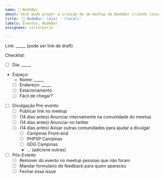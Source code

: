 ```yaml
---
name: 🍺 NodeBar
about: Você pode propor a criação de um meetup de NodeBar criando issues nesse formato.
title: '🍺 NodeBar: (dia) - (local)'
labels: Eventos, NodeBar
assignees: victorperin

---
```


Link: _____ (pode ser link de draft)

Checklist:
- [ ] Dia: _____
- Espaço:
  - Nome: _____
  - [ ] Endereço: _____
  - [ ] Estacionamento
  - [ ] Fácil de chegar?

- [ ] Divulgação Pré-evento
  - [ ] Publicar link no meetup
  - [ ] (14 dias antes) Anunciar internamente na comunidade do meetup
  - [ ] (14 dias antes) Anunciar no twitter
  - [ ] (14 dias antes) Avisar outras comunidades para ajudar a divulgar
    - [ ] Campinas Front-end
    - [ ] PHPSP Campinas
    - [ ] GDG Campinas
    - ... (adicione outras)

- [ ] Pós-Evento
  - [ ] Remover do evento no meetup pessoas que não foram
  - [ ] Mandar formulario de feedback para quem apareceu
  - [ ] Fechar essa issue
